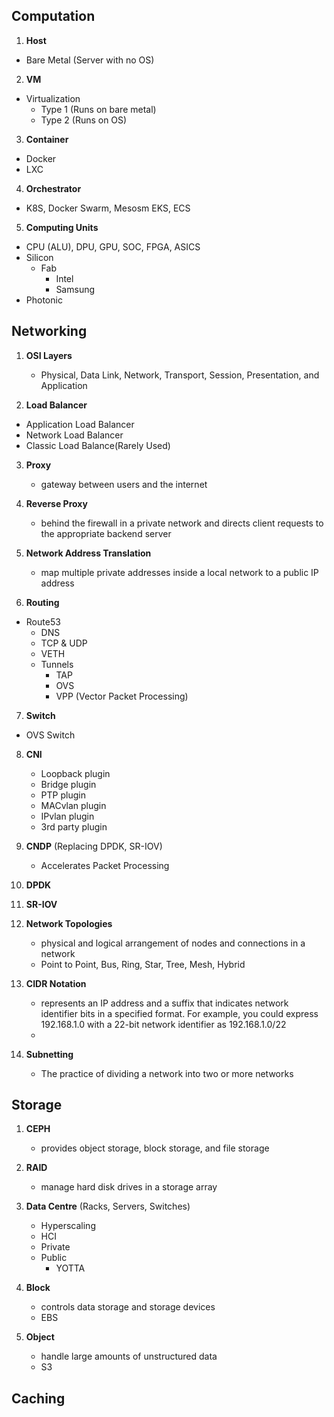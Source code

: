 ## Computation
1. **Host**
- Bare Metal (Server with no OS)
  
2. **VM**
- Virtualization
   - Type 1 (Runs on bare metal)
   - Type 2 (Runs on OS)
     
3. **Container**
- Docker
- LXC
  
4. **Orchestrator**
- K8S, Docker Swarm, Mesosm EKS, ECS

5. **Computing Units**
- CPU (ALU), DPU, GPU, SOC, FPGA, ASICS
- Silicon
   - Fab
      - Intel
      - Samsung
- Photonic

## Networking 
1. **OSI Layers**
   - Physical, Data Link, Network, Transport, Session, Presentation, and Application

2. **Load Balancer**
- Application Load Balancer
- Network Load Balancer
- Classic Load Balance(Rarely Used)

3. **Proxy**
   - gateway between users and the internet

4. **Reverse Proxy**
   - behind the firewall in a private network and directs client requests to the appropriate backend server 

5. **Network Address Translation**
   - map multiple private addresses inside a local network to a public IP address

6. **Routing**
- Route53
  - DNS
  - TCP & UDP
  - VETH
  - Tunnels
     - TAP
     - OVS
     - VPP (Vector Packet Processing)
       
7. **Switch**
- OVS Switch
  
8. **CNI**
    - Loopback plugin
    - Bridge plugin
    - PTP plugin
    - MACvlan plugin
    - IPvlan plugin
    - 3rd party plugin
9. **CNDP** (Replacing DPDK, SR-IOV)
    - Accelerates Packet Processing
10. **DPDK**
11. **SR-IOV**
12. **Network Topologies**
    - physical and logical arrangement of nodes and connections in a network
    - Point to Point, Bus, Ring, Star, Tree, Mesh, Hybrid
      
13. **CIDR Notation**
    -  represents an IP address and a suffix that indicates network identifier bits in a specified format. For example, you could express 192.168.1.0 with a 22-bit network identifier as 192.168.1.0/22
    -  
14. **Subnetting**
    - The practice of dividing a network into two or more networks 
## Storage
1. **CEPH**
   - provides object storage, block storage, and file storage
     
3. **RAID**
   -  manage hard disk drives in a storage array
     
5. **Data Centre** (Racks, Servers, Switches)
   - Hyperscaling
   - HCI
   - Private
   - Public
     - YOTTA
6. **Block**
   - controls data storage and storage devices
    - EBS
8. **Object**
   -  handle large amounts of unstructured data
    - S3
  
## Caching
